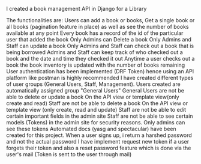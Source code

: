 I created a book management API in Django for a Library

The functionalities are:
Users can add a book or books, Get a single book or all books (pagination feature in place) as well as see the number of books available at any point
Every book has a record of the id of the particular user that added the book
Only Admins can Delete a book
Only Admins and Staff can update a book 
Only Admins and Staff can check out a book that is being borrowed
Admins and Staff can keep track of who checked out a book and the date and time they checked it out
Anytime a user checks out a book the book inventory is updated with the number of books remaining
User authentication has been implemented (DRF Token) hence using an API platform like postman is highly recommended
I have created different types of user groups (General Users, Staff, Management). Users created are automatically assigned group "General Users"
General Users are not be able to delete or update a book On the API view or template view(only create and read)
Staff are not be able to delete a book On the API view or template view (only create, read and update)
Staff are not be able to edit certain important fields in the admin site
Staff are not be able to see certain models (Tokens) in the admin site for security reasons. Only admins can see these tokens
Automated docs (yasg and spectacular) have been created for this project.
When a user signs up, i return a harshed password and not the actual password
I have implement request new token if a user forgets their token and also a reset password feature which is done via the user's mail (Token is sent to the user through mail)


